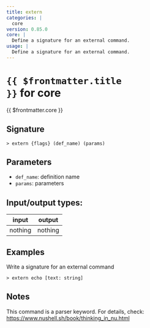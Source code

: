 ```yaml
---
title: extern
categories: |
  core
version: 0.85.0
core: |
  Define a signature for an external command.
usage: |
  Define a signature for an external command.
---
```

<!-- This file is automatically generated. Please edit the command in https://github.com/nushell/nushell instead. -->

# <code>{{ $frontmatter.title }}</code> for core

<div class='command-title'>{{ $frontmatter.core }}</div>

## Signature

```> extern {flags} (def_name) (params)```

## Parameters

 -  `def_name`: definition name
 -  `params`: parameters


## Input/output types:

| input   | output  |
| ------- | ------- |
| nothing | nothing |

## Examples

Write a signature for an external command
```nu
> extern echo [text: string]

```

## Notes
This command is a parser keyword. For details, check:
  https://www.nushell.sh/book/thinking_in_nu.html